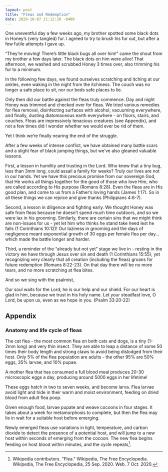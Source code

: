```yaml
---
layout: post
title: "Fleas and Redemption"
date: 2020-10-07 21:12:20 -0400
---
```


One uneventful day a few weeks ago, my brother spotted some black dots in Honey’s (very tangled) fur. I agreed to try to brush his fur out, but after a few futile attempts I gave up.

“They’re moving! There’s little black bugs all over him!” came the shout from my brother a few days later. The black dots on him were alive! That afternoon, we washed and scrubbed Honey 3 times over, also trimming his fur to a minimum.

In the following few days, we found ourselves scratching and itching at our ankles, even waking in the night from the itchiness. The couch was no longer a safe place to sit, nor our beds safe places to lie.

Only then did our battle against the fleas truly commence. Day and night Honey was trimmed and checked over for fleas. We tried various remedies for flea removal, disinfecting surfaces with alcohol, vacuuming everywhere, and finally, dusting diatomaceous earth everywhere - on floors, stairs, and couches. Fleas are impressively tenacious creatures (see Appendix), and not a few times did I wonder whether we would ever be rid of them.

Yet I think we’re finally nearing the end of the struggle.

After a few weeks of intense conflict, we have obtained many battle scars and a slight fear of black jumping things, but we’ve also gleaned valuable lessons.

First, a lesson in humility and trusting in the Lord. Who knew that a tiny bug, less than 3mm long, could assail a family for weeks? Truly our lives are not in our hands. Yet we have this precious promise from our sovereign God, that He works all things together for the good of those who love Him, who are called according to His purpose (Romans 8:28). Even the fleas are in His good plan, and come to us from a Father’s loving hands (James 1:17). So in all these things we can rejoice and give thanks (Philippians 4:6-7).

Second, a lesson in diligence and fighting early. We thought Honey was safe from fleas because he doesn’t spend much time outdoors, and so we were lax in his grooming. Similarly, there are certain sins that we might think are non-issues for us - yet let him who thinks he stand take heed lest he falls (1 Corinthians 10:12)! Our laziness in grooming and the days of negligence meant exponential growth of 30 eggs per female flea per day... which made the battle longer and harder.

Third, a reminder of the “already but not yet” stage we live in - resting in the victory we have through Jesus over sin and death (1 Corinthians 15:55), yet recognizing very clearly that all creation (including the fleas) groans for future redemption (Romans 8:22-23). On that day there will be no more tears, and no more scratching at flea bites.

And so we sing with the psalmist,

Our soul waits for the Lord;
    he is our help and our shield.
For our heart is glad in him,
    because we trust in his holy name.
Let your steadfast love, O Lord, be upon us,
    even as we hope in you.
(Psalm 33:20-22)

## Appendix
### Anatomy and life cycle of fleas

The cat flea - the most common flea on both cats and dogs, is a tiny (1-2mm long) and very thin insect. They are able to leap a distance of some 50 times their body length and strong claws to avoid being dislodged from their host. Only 5% of the flea population are adults - the other 95% are 50% eggs, 35% larvae, and 10% pupae.

A mother flea that has consumed a full blood meal produces 20-30 microscopic eggs a day, producing around 5000 eggs in her lifetime!

These eggs hatch in two to seven weeks, and become larva. Flea larvae avoid light and hide in their warm and moist environment, feeding on dried blood from adult flea poop.

Given enough food, larvae pupate and weave cocoons in four stages. It takes about a week for metamorphosis to complete, but then the flea may lie in wait for a suitable host before emerging.

Newly emerged fleas use variations in light, temperature, and carbon dioxide to detect the presence of a potential host, and will jump to a new host within seconds of emerging from the cocoon. The new flea begins feeding on host blood within minutes, and the cycle repeats[^1].

[^1]: Wikipedia contributors. "Flea." Wikipedia, The Free Encyclopedia. Wikipedia, The Free Encyclopedia, 25 Sep. 2020. Web. 7 Oct. 2020.

